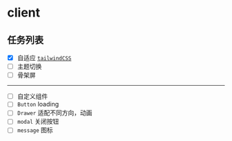 # client

## 任务列表  

- [x] 自适应 [`tailwindCSS`](https://www.tailwindcss.cn/)
- [ ] 主题切换
- [ ] 骨架屏  

---

- [ ] 自定义组件
- [ ] `Button` loading
- [ ] `Drawer` 适配不同方向，动画
- [ ] `modal` 关闭按钮
- [ ] `message` 图标

